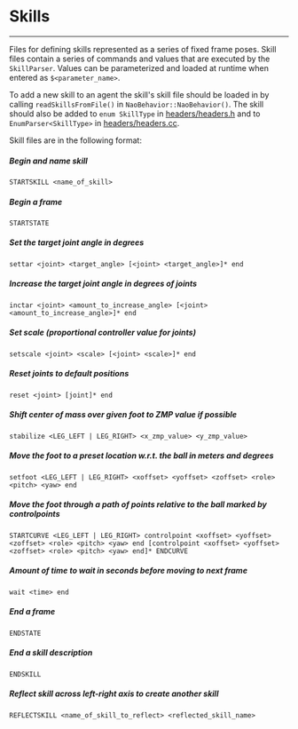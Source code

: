 # Skills
---

Files for defining skills represented as a series of fixed frame poses.  Skill files contain a series of commands and values that are executed by the `SkillParser`.  Values can be parameterized and loaded at runtime when entered as `$<parameter_name>`.

To add a new skill to an agent the skill's skill file should be loaded in by calling `readSkillsFromFile()` in `NaoBehavior::NaoBehavior()`.  The skill should also be added to `enum SkillType` in [headers/headers.h](../headers/headers.h) and to `EnumParser<SkillType>` in [headers/headers.cc](../headers/headers.cc). 

Skill files are in the following format:

##### Begin and name skill
`STARTSKILL <name_of_skill>`

##### Begin a frame
`STARTSTATE` 

##### Set the target joint angle in degrees
`settar <joint> <target_angle> [<joint> <target_angle>]* end`

##### Increase the target joint angle in degrees of joints
`inctar <joint> <amount_to_increase_angle> [<joint> <amount_to_increase_angle>]* end`

##### Set scale (proportional controller value for joints)
`setscale <joint> <scale> [<joint> <scale>]* end`

##### Reset joints to default positions
`reset <joint> [joint]* end`

##### Shift center of mass over given foot to ZMP value if possible
`stabilize <LEG_LEFT | LEG_RIGHT> <x_zmp_value> <y_zmp_value>`

##### Move the foot to a preset location w.r.t. the ball in meters and degrees
`setfoot <LEG_LEFT | LEG_RIGHT> <xoffset> <yoffset> <zoffset> <role> <pitch> <yaw> end`

##### Move the foot through a path of points relative to the ball marked by controlpoints 
`STARTCURVE <LEG_LEFT | LEG_RIGHT>
controlpoint <xoffset> <yoffset> <zoffset> <role> <pitch> <yaw> end
[controlpoint <xoffset> <yoffset> <zoffset> <role> <pitch> <yaw> end]*
ENDCURVE`

##### Amount of time to wait in seconds before moving to next frame
`wait <time> end`

##### End a frame
`ENDSTATE`

##### End a skill description
`ENDSKILL`

##### Reflect skill across left-right axis to create another skill
`REFLECTSKILL <name_of_skill_to_reflect> <reflected_skill_name>`
